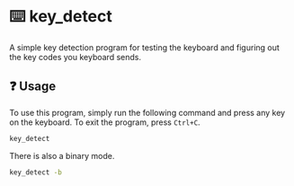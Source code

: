 # ⌨️ key_detect

A simple key detection program for testing the keyboard and figuring out the key codes you keyboard sends.

## ❓ Usage
To use this program, simply run the following command and press any key on the keyboard. To exit the program, press `Ctrl+C`.
    
```bash
key_detect
```

There is also a binary mode.

```bash
key_detect -b
```